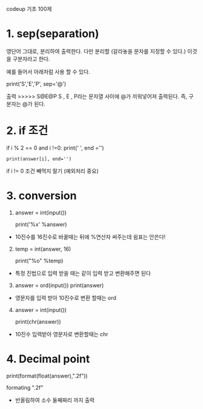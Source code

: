 codeup 기초 100제

# 1. sep(separation) 
 

영단어 그대로, 분리하여 출력한다. 다만 분리할 (갈라놓을 문자를 지정할 수 있다.) 이것을 구분자라고 한다.

예를 들어서 아래처럼 사용 할 수 있다.

print('S','E','P', sep='@')

출력 >>>>> S@E@P
S , E , P라는 문자열 사이에 @가 끼워넣어져 출력된다. 즉, 구분자는 @가 된다.

# 2. if 조건
if i % 2 == 0 and i !=0:
        print(' ', end ='')
    
    print(answer[i], end='')
if i != 0 조건 빼먹지 말기 (예외처리 중요)


# 3. conversion
 1) answer = int(input())

    print('%x' %answer)

  - 10진수를 16진수로 바꿀때는 뒤에 %연산자 써주는데 쉼표는 안쓴다!

 2) temp = int(answer, 16)
  
    print("%o" %temp)
    
  - 특정 진법으로 입력 받을 때는 같이 입력 받고 변환해주면 된다 
  
  3) answer = ord(input())
     print(answer)
     
  - 영문자를 입력 받아 10진수로 변환 할때는 ord
  
  4) answer = int(input())
  
     print(chr(answer))
     
   - 10진수 입력받아 영문자로 변환할때는 chr
   
  # 4. Decimal point
  print(format(float(answer),".2f"))
  
  formating ".2f" 
  
  - 반올림하여 소수 둘째짜리 까지 출력 
   






